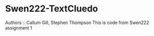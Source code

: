 # Swen222-TextCluedo
Authors :: Callum Gill, Stephen Thompson
This is code from Swen222 assignment 1

